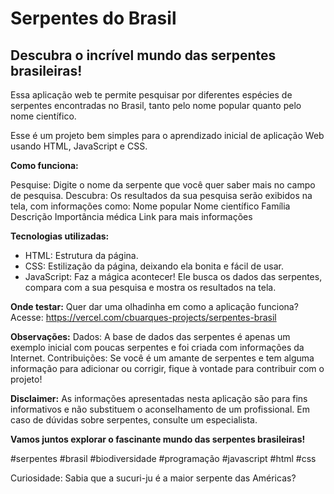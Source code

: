# Serpentes do Brasil 
## Descubra o incrível mundo das serpentes brasileiras!

Essa aplicação web te permite pesquisar por diferentes espécies de serpentes encontradas no Brasil, tanto pelo nome popular quanto pelo nome científico.

Esse é um projeto bem simples para o aprendizado inicial de aplicação Web usando HTML, JavaScript e CSS. 

**Como funciona:**

Pesquise: Digite o nome da serpente que você quer saber mais no campo de pesquisa.
Descubra: Os resultados da sua pesquisa serão exibidos na tela, com informações como:
Nome popular
Nome científico
Família
Descrição
Importância médica
Link para mais informações

**Tecnologias utilizadas:**
* HTML: Estrutura da página.
* CSS: Estilização da página, deixando ela bonita e fácil de usar.
* JavaScript: Faz a mágica acontecer! Ele busca os dados das serpentes, compara com a sua pesquisa e mostra os resultados na tela.

**Onde testar:**
Quer dar uma olhadinha em como a aplicação funciona? Acesse: https://vercel.com/cbuarques-projects/serpentes-brasil

**Observações:**
Dados: A base de dados das serpentes é apenas um exemplo inicial com poucas serpentes e foi criada com informações da Internet. 
Contribuições: Se você é um amante de serpentes e tem alguma informação para adicionar ou corrigir, fique à vontade para contribuir com o projeto!

**Disclaimer:**
As informações apresentadas nesta aplicação são para fins informativos e não substituem o aconselhamento de um profissional. Em caso de dúvidas sobre serpentes, consulte um especialista.

**Vamos juntos explorar o fascinante mundo das serpentes brasileiras!**

#serpentes #brasil #biodiversidade #programação #javascript #html #css

Curiosidade: Sabia que a sucuri-ju é a maior serpente das Américas?
